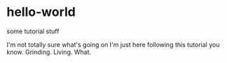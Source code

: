 # hello-world
some tutorial stuff

I'm not totally sure what's going on I'm just here following this tutorial you know. Grinding. Living. What. 
